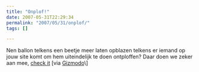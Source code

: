 ```yaml
---
title: "Onplof!"
date: 2007-05-31T22:29:34
permalink: "2007/05/31/onplof/"
tags: []

---
```

Nen ballon telkens een beetje meer laten opblazen telkens er iemand op jouw site komt om hem uiteindelijk te doen ontploffen? Daar doen we zeker aan mee, [check it](http://billshackelford.com/home/portfolio_blogged "http://billshackelford.com/home/portfolio_blogged") \[via [Gizmodo](http://www.gizmodo.com/gadgets/mob-behavior/click-on-this-link-pop-this-balloon-264907.php "http://www.gizmodo.com/gadgets/mob-behavior/click-on-this-link-pop-this-balloon-264907.php")\]
